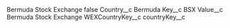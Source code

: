 <?xml version="1.0" encoding="UTF-8"?>
<CustomMetadata xmlns="http://soap.sforce.com/2006/04/metadata" xmlns:xsi="http://www.w3.org/2001/XMLSchema-instance" xmlns:xsd="http://www.w3.org/2001/XMLSchema">
    <label>Bermuda Stock Exchange</label>
    <protected>false</protected>
    <values>
        <field>Country__c</field>
        <value xsi:type="xsd:string">Bermuda</value>
    </values>
    <values>
        <field>Key__c</field>
        <value xsi:type="xsd:string">BSX</value>
    </values>
    <values>
        <field>Value__c</field>
        <value xsi:type="xsd:string">Bermuda Stock Exchange</value>
    </values>
    <values>
        <field>WEXCountryKey__c</field>
        <value xsi:nil="true"/>
    </values>
    <values>
        <field>countryKey__c</field>
        <value xsi:nil="true"/>
    </values>
</CustomMetadata>
